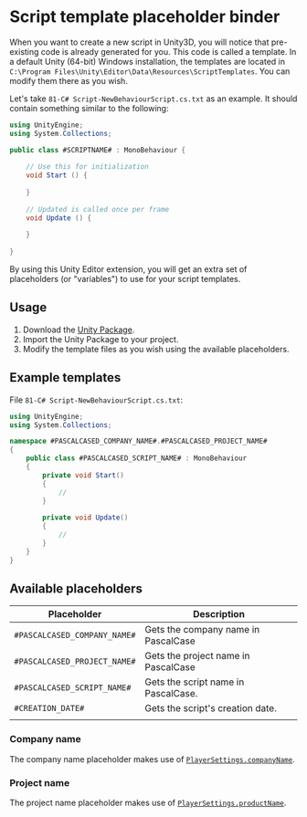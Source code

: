 # Script template placeholder binder

When you want to create a new script in Unity3D, you will notice that pre-existing code is already generated for you.
This code is called a template. In a default Unity (64-bit) Windows installation, the templates are located in
`C:\Program Files\Unity\Editor\Data\Resources\ScriptTemplates`. You can modify them there as you wish.

Let's take `81-C# Script-NewBehaviourScript.cs.txt` as an example. It should contain something similar to the following:

```cs
using UnityEngine;
using System.Collections;

public class #SCRIPTNAME# : MonoBehaviour {
    
    // Use this for initialization
    void Start () {
        
    }
    
    // Updated is called once per frame
    void Update () {
        
    }
    
}
```

By using this Unity Editor extension, you will get an extra set of placeholders (or "variables") to use for your 
script templates.


## Usage

1. Download the [Unity Package](https://github.com/pedzed/unity-script-template-placeholder-binder/raw/master/ScriptTemplatePlaceholderBinder.unitypackage).
2. Import the Unity Package to your project.
3. Modify the template files as you wish using the available placeholders.


## Example templates
File `81-C# Script-NewBehaviourScript.cs.txt`:

```cs
using UnityEngine;
using System.Collections;

namespace #PASCALCASED_COMPANY_NAME#.#PASCALCASED_PROJECT_NAME#
{
    public class #PASCALCASED_SCRIPT_NAME# : MonoBehaviour
    {
        private void Start()
        {
            //
        }
        
        private void Update()
        {
            //
        }
    }
}

```


## Available placeholders

| Placeholder                  | Description                                                             |
|------------------------------|-------------------------------------------------------------------------|
| `#PASCALCASED_COMPANY_NAME#` | Gets the company name in PascalCase                                     |
| `#PASCALCASED_PROJECT_NAME#` | Gets the project name in PascalCase                                     |
| `#PASCALCASED_SCRIPT_NAME#`  | Gets the script name in PascalCase.                                     |
| `#CREATION_DATE#`            | Gets the script's creation date.                                        |
|                              |                                                                         |

### Company name
The company name placeholder makes use of 
[`PlayerSettings.companyName`](https://docs.unity3d.com/ScriptReference/PlayerSettings-companyName.html).

### Project name
The project name placeholder makes use of 
[`PlayerSettings.productName`](https://docs.unity3d.com/ScriptReference/PlayerSettings-productName.html).
